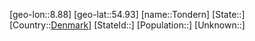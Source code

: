﻿---
location: [54.93,8.88]
type: City
tags:
- geo/City


SpocWebEntityId: 34902
isDeleted: false
confidential: public

---
[geo-lon::8.88]
[geo-lat::54.93]
[name::Tondern]
[State::]
[Country::[Denmark](geo/Continent/Europe/Denmark.md)]
[StateId::]
[Population::]
[Unknown::]

